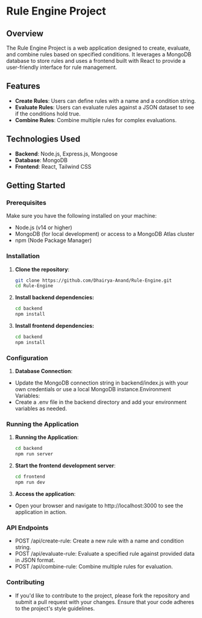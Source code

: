 # Rule Engine Project

## Overview

The Rule Engine Project is a web application designed to create, evaluate, and combine rules based on specified conditions. It leverages a MongoDB database to store rules and uses a frontend built with React to provide a user-friendly interface for rule management.

## Features

- **Create Rules**: Users can define rules with a name and a condition string.
- **Evaluate Rules**: Users can evaluate rules against a JSON dataset to see if the conditions hold true.
- **Combine Rules**: Combine multiple rules for complex evaluations.

## Technologies Used

- **Backend**: Node.js, Express.js, Mongoose
- **Database**: MongoDB
- **Frontend**: React, Tailwind CSS

## Getting Started

### Prerequisites

Make sure you have the following installed on your machine:

- Node.js (v14 or higher)
- MongoDB (for local development) or access to a MongoDB Atlas cluster
- npm (Node Package Manager)

### Installation

1. **Clone the repository**:
   ```bash
   git clone https://github.com/Dhairya-Anand/Rule-Engine.git
   cd Rule-Engine

2. **Install backend dependencies:**
    ```bash
    cd backend
    npm install

3. **Install frontend dependencies:**
    ```bash
    cd backend
    npm install

### Configuration

1. **Database Connection**:

- Update the MongoDB connection string in backend/index.js with your own credentials or use a local MongoDB instance.Environment Variables:
- Create a .env file in the backend directory and add your environment variables as needed.

### Running the Application

1. **Running the Application**:
    ```bash
    cd backend
    npm run server

2. **Start the frontend development server**:
    ```bash
    cd frontend
    npm run dev

3. **Access the application**:

- Open your browser and navigate to http://localhost:3000 to see the application in action.

### API Endpoints
- POST /api/create-rule: Create a new rule with a name and condition string.
- POST /api/evaluate-rule: Evaluate a specified rule against provided data in JSON format.
- POST /api/combine-rule: Combine multiple rules for evaluation.

### Contributing
- If you'd like to contribute to the project, please fork the repository and submit a pull request with your changes. Ensure that your code adheres to the project's style guidelines.